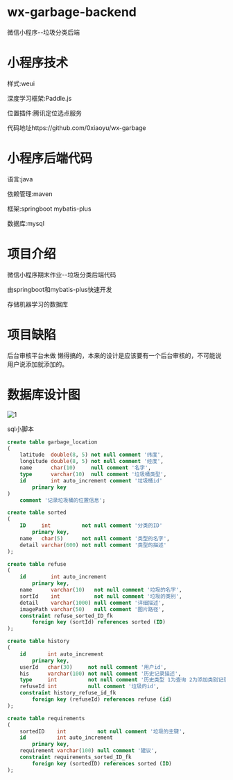 # wx-garbage-backend

微信小程序--垃圾分类后端


# 小程序技术
样式:weui

深度学习框架:Paddle.js

位置插件:腾讯定位选点服务

代码地址https://github.com/0xiaoyu/wx-garbage

# 小程序后端代码
语言:java

依赖管理:maven

框架:springboot mybatis-plus

数据库:mysql

# 项目介绍
微信小程序期末作业--垃圾分类后端代码

由springboot和mybatis-plus快速开发

存储机器学习的数据库

# 项目缺陷
后台审核平台未做 懒得搞的，本来的设计是应该要有一个后台审核的，不可能说用户说添加就添加的。

# 数据库设计图

![1](https://github.com/0xiaoyu/wx-garbage-backend/assets/107329505/f6c8ed78-0d1c-4696-bcdb-3e31cdf68cd6)

sql小脚本
```sql
create table garbage_location
(
    latitude  double(8, 5) not null comment '纬度',
    longitude double(8, 5) not null comment '经度',
    name      char(10)     null comment '名字',
    type      varchar(10)  null comment '垃圾桶类型',
    id        int auto_increment comment '垃圾桶id'
        primary key
)
    comment '记录垃圾桶的位置信息';

create table sorted
(
    ID     int          not null comment '分类的ID'
        primary key,
    name   char(5)      not null comment '类型的名字',
    detail varchar(600) not null comment '类型的描述'
);

create table refuse
(
    id        int auto_increment
        primary key,
    name      varchar(10)   not null comment '垃圾的名字',
    sortId    int           not null comment '垃圾的类别',
    detail    varchar(1000) null comment '详细描述',
    imagePath varchar(50)   null comment '图片路径',
    constraint refuse_sorted_ID_fk
        foreign key (sortId) references sorted (ID)
);

create table history
(
    id       int auto_increment
        primary key,
    userId   char(30)     not null comment '用户id',
    his      varchar(100) not null comment '历史记录描述',
    type     int          not null comment '历史类型 1为查询 2为添加类别记录 3 为添加垃圾桶位置记录',
    refuseId int          null comment '垃圾的id',
    constraint history_refuse_id_fk
        foreign key (refuseId) references refuse (id)
);

create table requirements
(
    sortedID    int          not null comment '垃圾的主键',
    id          int auto_increment
        primary key,
    requirement varchar(100) null comment '建议',
    constraint requirements_sorted_ID_fk
        foreign key (sortedID) references sorted (ID)
);


```


